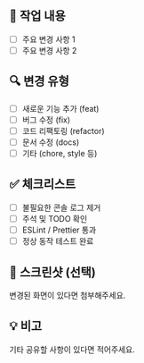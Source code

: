 ## 📌 작업 내용

- [ ] 주요 변경 사항 1
- [ ] 주요 변경 사항 2

## 🔍 변경 유형

- [ ] 새로운 기능 추가 (feat)
- [ ] 버그 수정 (fix)
- [ ] 코드 리팩토링 (refactor)
- [ ] 문서 수정 (docs)
- [ ] 기타 (chore, style 등)

## ✅ 체크리스트

- [ ] 불필요한 콘솔 로그 제거
- [ ] 주석 및 TODO 확인
- [ ] ESLint / Prettier 통과
- [ ] 정상 동작 테스트 완료

## 📸 스크린샷 (선택)

변경된 화면이 있다면 첨부해주세요.

## 💡 비고

기타 공유할 사항이 있다면 적어주세요.
